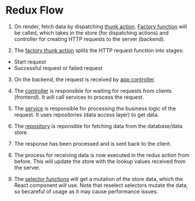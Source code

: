 # Redux Flow

1) On render, fetch data by dispatching [thunk action](https://github.com/greylemon/sample-redux-flow/blob/4c9317fb8bbc566f9054f621e558f1a43395e4e9/frontend/src/views/HelloWorld.js#L27). [Factory function](https://github.com/greylemon/sample-redux-flow/blob/4c9317fb8bbc566f9054f621e558f1a43395e4e9/frontend/src/redux/thunk/helloWorld.js#L5) will be called, which takes in the store (for dispatching actions) and controller for creating HTTP requests to the server (backend). 

2) The [factory thunk action](https://github.com/greylemon/sample-redux-flow/blob/master/frontend/src/redux/thunk/common/REST.js) splits the HTTP request function into stages:

- Start request
- Successful request or failed request

3) On the backend, the request is received by [app controller](https://github.com/greylemon/sample-redux-flow/blob/4c9317fb8bbc566f9054f621e558f1a43395e4e9/backend/src/app.js#L33). 

4) The [controller](https://github.com/greylemon/sample-redux-flow/blob/master/backend/src/controllers/HelloWorld.js) is responsible for waiting for requests from clients (frontend). It will call services to process the request.

5) The [service](https://github.com/greylemon/sample-redux-flow/blob/master/backend/src/services/HelloWorld.js) is responsible for processing the business logic of the request. It uses repositories (data access layer) to get data.

6) The [repository](https://github.com/greylemon/sample-redux-flow/blob/master/backend/src/repositories/HelloWorld.js) is reponsible for fetching data from the database/data store.

7) The response has been processed and is sent back to the client.

8) The process for receiving data is now executed in the redux action from before. This will update the store with the lookup values received from the server.

9) The [selector functions](https://github.com/greylemon/sample-redux-flow/blob/4c9317fb8bbc566f9054f621e558f1a43395e4e9/frontend/src/views/HelloWorld.js#L18) will get a mutation of the store data, which the React component will use. Note that reselect selectors mutate the data, so becareful of usage as it may cause performance issues. 
